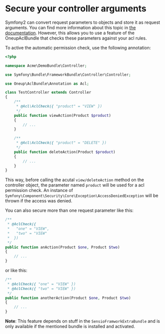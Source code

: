 # Secure your controller arguments

Symfony2 can convert request parameters to objects and store it as request arguments. You can find more information about this topic in [the documentation](http://symfony.com/doc/current/bundles/SensioFrameworkExtraBundle/annotations/converters.html). However, this allows you to use a feature of the OneupAclBundle that checks these parameters against your acl rules.

To active the automatic permission check, use the following annotation:

```php
<?php

namespace Acme\DemoBundle\Controller;

use Symfony\Bundle\FrameworkBundle\Controller\Controller;

use Oneup\AclBundle\Annotation as Acl;

class TestController extends Controller
{
    /**
     * @Acl\AclCheck({ "product" = "VIEW" })
     */
    public function viewAction(Product $product)
    {
        // ...
    }

    /**
     * @Acl\AclCheck({ "product" = "DELETE" })
     */
    public function deleteAction(Product $product)
    {
        // ...
    }
}
```

This way, before calling the acutal `view/deleteAction` method on the controller object, the parameter named `product` will be used for a acl permission check. An instance of `Symfony\Component\Security\Core\Exception\AccessDeniedException` will be thrown if the access was denied.

You can also secure more than one request parameter like this:

```php
/**
 * @AclCheck({
 *   "one" = "VIEW",
 *   "two" = "VIEW"
 *  })
 */
public function anAction(Product $one, Product $two)
{
    // ...
}
```

or like this:

```php
/**
 * @AclCheck({ "one" = "VIEW" })
 * @AclCheck({ "two" = "VIEW" })
 */
public function anotherAction(Product $one, Product $two)
{
    // ...
}
```

**Note**: This feature depends on stuff in the `SensioFramworkExtraBundle` and is only available if the mentioned bundle is installed and activated.